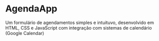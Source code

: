 # AgendaApp
Um formulário de agendamentos simples e intuituvo, desenvolvido em HTML, CSS e JavaScript com integração com sistemas de calendário (Google Calendar)

